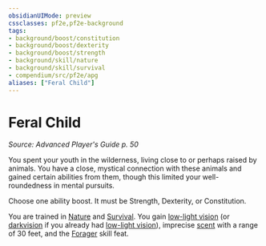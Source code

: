 ```yaml
---
obsidianUIMode: preview
cssclasses: pf2e,pf2e-background
tags:
- background/boost/constitution
- background/boost/dexterity
- background/boost/strength
- background/skill/nature
- background/skill/survival
- compendium/src/pf2e/apg
aliases: ["Feral Child"]
---
```

# Feral Child
*Source: Advanced Player's Guide p. 50*  

You spent your youth in the wilderness, living close to or perhaps raised by animals. You have a close, mystical connection with these animals and gained certain abilities from them, though this limited your well-roundedness in mental pursuits.

Choose one ability boost. It must be Strength, Dexterity, or Constitution.

You are trained in [Nature](compendium/skills.md#Nature) and [Survival](compendium/skills.md#Survival). You gain [low-light vision](rules/abilities/low-light-vision.md) (or [darkvision](rules/abilities/darkvision.md) if you already had [low-light vision](rules/abilities/low-light-vision.md)), imprecise [scent](rules/abilities/scent.md) with a range of 30 feet, and the [Forager](compendium/feats/forager.md) skill feat.